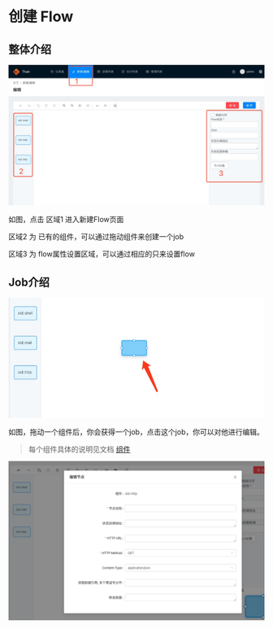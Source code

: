 <!--
 Copyright (c) 2019, Xiaomi, Inc.  All rights reserved.
 This source code is licensed under the Apache License Version 2.0, which
 can be found in the LICENSE file in the root directory of this source tree.
-->

# 创建 Flow

## 整体介绍

![introduction](/img/docs/create-flow-introduction.jpg)

如图，点击 区域1 进入新建Flow页面

区域2 为 已有的组件，可以通过拖动组件来创建一个job

区域3 为 flow属性设置区域，可以通过相应的只来设置flow

## Job介绍

![new-job](/img/docs/create-flow-new-job.jpg)

如图，拖动一个组件后，你会获得一个job，点击这个job，你可以对他进行编辑。

> 每个组件具体的说明见文档 [组件](https://xiaomi.github.io/thain/zh-cn/docs/component/std/shell.html)

![new-job](/img/docs/create-flow-edit-job.png)

